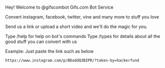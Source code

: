 Hey! Welcome to @gifscombot
Gifs.com Bot Service

Convert instagram, facebook, twitter, vine and many more to stuff you love

Send us a link or upload a short video and we'll do the magic for you.

Type /help for help on bot's commands
Type /types for details about all the good stuff you can convert with us

Example:
Just paste the link such as below
```
https://www.instagram.com/p/BDaddQ3BIPR/?taken-by=hackerfund
```